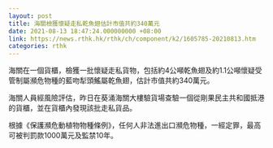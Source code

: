 ```yaml
---
layout: post
title: 海關檢獲懷疑走私乾魚翅估計市值共約340萬元
date: 2021-08-13 18:47:24.000000000 +08:00
link: https://news.rthk.hk/rthk/ch/component/k2/1605785-20210813.htm
categories: rthk
---
```


海關在一個貨櫃，檢獲一批懷疑走私貨物，包括約4公噸乾魚翅及約1.1公噸懷疑受管制屬瀕危物種的藍吻犁頭鰩屬乾魚翅，估計市值共約340萬元。

海關人員經風險評估，昨日在葵涌海關大樓驗貨場查驗一個從剛果民主共和國抵港的貨櫃，並在貨櫃內發現該批走私貨品。

根據《保護瀕危動植物物種條例》，任何人非法進出口瀕危物種，一經定罪，最高可被判罰款1000萬元及監禁10年。
